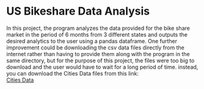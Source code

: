 # US Bikeshare Data Analysis
In this project, the program analyzes the data provided for the bike share market in the period of 6 months from 3 different states and outputs the desired analytics to the user using a pandas dataframe. One further improvement could be downloading the csv data files directly from the internet rather than having to provide them along with the program in the same directory, but for the purpose of this project, the files were too big to download and the user would have to wait for a long period of time.
instead, you can download the Cities Data files from this link:  
[Cities Data](https://drive.google.com/file/d/1km4EggJaSvHos_7KKFuHoJxbh-StyM4G/view?usp=sharing)
